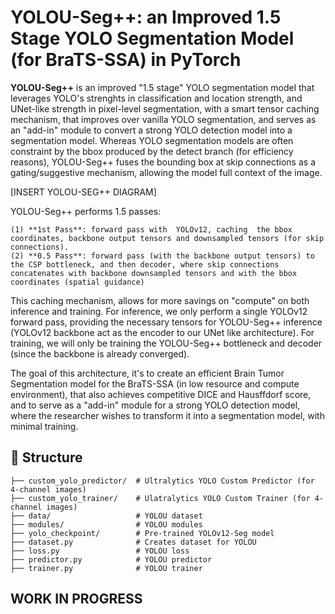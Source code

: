 # YOLOU-Seg++: an Improved 1.5 Stage YOLO Segmentation Model (for BraTS-SSA) in PyTorch 
**YOLOU-Seg++** is an improved "1.5 stage" YOLO segmentation model that leverages YOLO's strenghts in classification and location strength, and UNet-like strength in pixel-level segmentation, with a smart tensor caching mechanism, that improves over vanilla YOLO segmentation, and serves as an "add-in" module to convert a strong YOLO detection model into a segmentation model. Whereas YOLO segmentation models are often constraint by the bbox produced by the detect branch (for efficiency reasons), YOLOU-Seg++ fuses the bounding box at skip connections as a gating/suggestive mechanism, allowing the model full context of the image. 

[INSERT YOLOU-SEG++ DIAGRAM]

YOLOU-Seg++ performs 1.5 passes: 

	(1) **1st Pass**: forward pass with  YOLOv12, caching  the bbox coordinates, backbone output tensors and downsampled tensors (for skip connections). 
	(2) **0.5 Pass**: forward pass (with the backbone output tensors) to the CSP bottleneck, and then decoder, where skip connections concatenates with backbone downsampled tensors and with the bbox coordinates (spatial guidance)

This caching mechanism, allows for more savings on "compute" on both inference and training. For inference, we only perform a single YOLOv12 forward pass, providing the necessary tensors for YOLOU-Seg++ inference (YOLOv12 backbone act as the encoder to our UNet like architecture). For training, we will only be training the YOLOU-Seg++ bottleneck and decoder (since the backbone is already converged). 

The goal of this architecture, it's to create an efficient Brain Tumor Segmentation model for the BraTS-SSA (in low resource and compute environment), that also achieves competitive DICE and Hausffdorf score, and to serve as a "add-in" module for a strong YOLO detection model, where the researcher wishes to transform it into a segmentation model, with minimal training. 

## 📁 Structure
```
├── custom_yolo_predictor/ 	# Ultralytics YOLO Custom Predictor (for 4-channel images)
├── custom_yolo_trainer/	# Ulatralytics YOLO Custom Trainer (for 4-channel images)
├── data/  					# YOLOU dataset
├── modules/    			# YOLOU modules
├── yolo_checkpoint/ 		# Pre-trained YOLOv12-Seg model
├── dataset.py 				# Creates dataset for YOLOU
├── loss.py 				# YOLOU loss
├── predictor.py			# YOLOU predictor
├── trainer.py				# YOLOU trainer
```

## WORK IN PROGRESS
